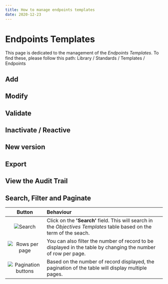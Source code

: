 ```yaml
---
title: How to manage endpoints templates
date: 2020-12-23
---
```


# Endpoints Templates

This page is dedicated to the management of the *Endpoints Templates*.
To find these, please follow this path:  Library / Standards / Templates / Endpoints

## Add


## Modify


## Validate


## Inactivate / Reactive


## New version


## Export


## View the Audit Trail


## Search, Filter and Paginate

| Button | Behaviour       |
|:------:|:----------------|
| ![Search](/bt_search_blue.png) | Click on the **'Search'** field. This will search in the *Objectives Templates* table based on the term of the seach. |
| ![Rows per page](/bt_rows_blue.png) | You can also filter the number of record to be displayed in the table by changing the number of row per page. |
| ![Pagination buttons](/bt_pagination_blue.png) | Based on the number of record displayed, the pagination of the table will display multiple pages. | 

